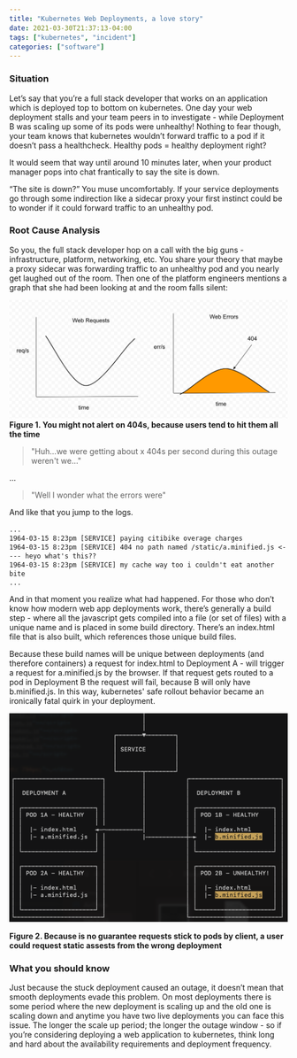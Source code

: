 ```yaml
---
title: "Kubernetes Web Deployments, a love story"
date: 2021-03-30T21:37:13-04:00
tags: ["kubernetes", "incident"]
categories: ["software"]
---
```


### Situation

Let’s say that you’re a full stack developer that works on an application which is deployed top to bottom on kubernetes. One day your web deployment stalls and your team peers in to investigate - while Deployment B was scaling up some of its pods were unhealthy! Nothing to fear though, your team knows that kubernetes wouldn’t forward traffic to a pod if it doesn’t pass a healthcheck. Healthy pods = healthy deployment right?

It would seem that way until around 10 minutes later, when your product manager pops into chat frantically to say the site is down.

“The site is down?” You muse uncomfortably. If your service deployments go through some indirection like a sidecar proxy your first instinct could be to wonder if it could forward traffic to an unhealthy pod.

### Root Cause Analysis

So you, the full stack developer hop on a call with the big guns - infrastructure, platform, networking, etc. You share your theory that maybe a proxy sidecar was forwarding traffic to an unhealthy pod and you nearly get laughed out of the room. Then one of the platform engineers mentions a graph that she had been looking at and the room falls silent:

![Seeing an uptick in 404s](/img/k8s-web-graph.png)
**Figure 1. You might not alert on 404s, because users tend to hit them all the time**

> "Huh...we were getting about x 404s per second during this outage weren't we..."

...

> "Well I wonder what the errors were"

And like that you jump to the logs.
```
...
1964-03-15 8:23pm [SERVICE] paying citibike overage charges
1964-03-15 8:23pm [SERVICE] 404 no path named /static/a.minified.js <---- heyo what's this??
1964-03-15 8:23pm [SERVICE] my cache way too i couldn't eat another bite
...
```

And in that moment you realize what had happened. For those who don’t know how modern web app deployments work, there’s generally a build step - where all the javascript gets compiled into a file (or set of files) with a unique name and is placed in some build directory. There’s an index.html file that is also built, which references those unique build files.

Because these build names will be unique between deployments (and therefore containers) a request for index.html to Deployment A - will trigger a request for a.minified.js by the browser. If that request gets routed to a pod in Deployment B the request will fail, because B will only have b.minified.js. In this way, kubernetes' safe rollout behavior became an ironically fatal quirk in your deployment.

![The issue with two live deployments](/img/k8s-web-ascii.png)

**Figure 2. Because is no guarantee requests stick to pods by client, a user could request static assests from the wrong deployment**

### What you should know

Just because the stuck deployment caused an outage, it doesn’t mean that smooth deployments evade this problem. On most deployments there is some period where the new deployment is scaling up and the old one is scaling down and anytime you have two live deployments you can face this issue. The longer the scale up period; the longer the outage window - so if you’re considering deploying a web application to kubernetes, think long and hard about the availability requirements and deployment frequency.
